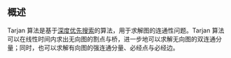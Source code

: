 ## 概述

Tarjan 算法是基于[深度优先搜索](dfs.md)的算法，用于求解图的连通性问题。Tarjan 算法可以在线性时间内求出无向图的割点与桥，进一步地可以求解无向图的双连通分量；同时，也可以求解有向图的强连通分量、必经点与必经边。

